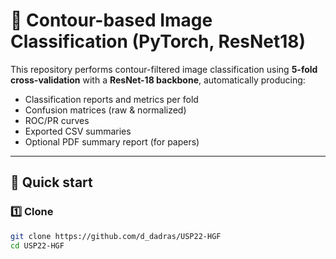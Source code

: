 # 🧠 Contour-based Image Classification (PyTorch, ResNet18)

This repository performs contour-filtered image classification using **5-fold cross-validation** with a **ResNet-18 backbone**, automatically producing:
- Classification reports and metrics per fold
- Confusion matrices (raw & normalized)
- ROC/PR curves
- Exported CSV summaries
- Optional PDF summary report (for papers)

---

## 🚀 Quick start

### 1️⃣ Clone
```bash
git clone https://github.com/d_dadras/USP22-HGF
cd USP22-HGF
